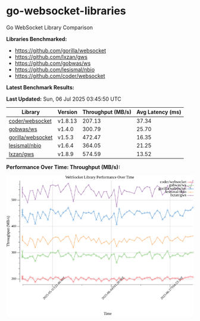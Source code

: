 # go-websocket-libraries

Go WebSocket Library Comparison

**Libraries Benchmarked:**

- https://github.com/gorilla/websocket
- https://github.com/lxzan/gws
- https://github.com/gobwas/ws
- https://github.com/lesismal/nbio
- https://github.com/coder/websocket

**Latest Benchmark Results:**

<!-- BENCHMARK_TABLE_START -->
**Last Updated:** Sun, 06 Jul 2025 03:45:50 UTC

| Library                                         | Version         | Throughput (MB/s) | Avg Latency (ms) |
| ----------------------------------------------- | --------------- | ----------------- | ---------------- |
| [coder/websocket](https://github.com/coder/websocket) | v1.8.13 | 207.13 | 37.34 |
| [gobwas/ws](https://github.com/gobwas/ws) | v1.4.0 | 300.79 | 25.70 |
| [gorilla/websocket](https://github.com/gorilla/websocket) | v1.5.3 | 472.47 | 16.35 |
| [lesismal/nbio](https://github.com/lesismal/nbio) | v1.6.4 | 364.05 | 21.25 |
| [lxzan/gws](https://github.com/lxzan/gws) | v1.8.9 | 574.59 | 13.52 |
<!-- BENCHMARK_TABLE_END -->

**Performance Over Time: Throughput (MB/s):**

![Benchmark Performance Graph](benchmark_performance.png)